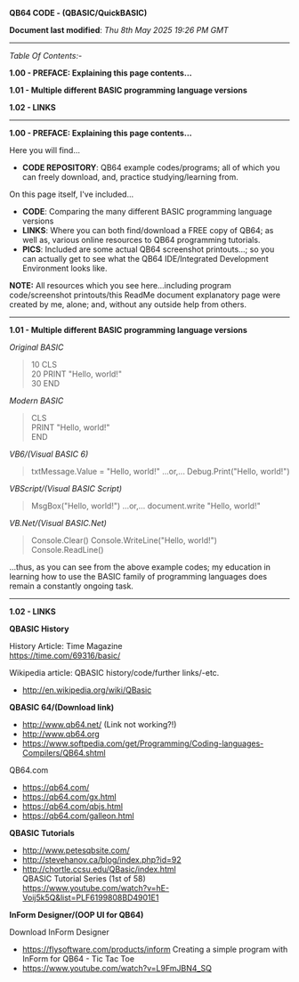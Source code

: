 **QB64 CODE - (QBASIC/QuickBASIC)** 

**Document last modified**: *Thu 8th May 2025 19:26 PM GMT*  

-----

_Table Of Contents:-_

**1.00 - PREFACE: Explaining this page contents...** 

**1.01 - Multiple different BASIC programming language versions** 

**1.02 - LINKS**      

-----

**1.00 - PREFACE: Explaining this page contents...** 

Here you will find...
* **CODE REPOSITORY**: QB64 example codes/programs; all of which you can freely download, and, practice studying/learning from.

On this page itself, I've included...
* **CODE**: Comparing the many different BASIC programming language versions
* **LINKS**: Where you can both find/download a FREE copy of QB64; as well as, various online resources to QB64 programming tutorials. 
* **PICS**: Included are some actual QB64 screenshot printouts...; so you can actually get to see what the QB64 IDE/Integrated Development Environment looks like.

**NOTE:** All resources which you see here...including program code/screenshot printouts/this ReadMe document explanatory page were created by me, alone; and, without any outside help from others.

-----

**1.01 - Multiple different BASIC programming language versions** 

_Original BASIC_

>10 CLS  
>20 PRINT "Hello, world!"  
>30 END

_Modern BASIC_

>CLS  
>PRINT "Hello, world!"  
>END

_VB6/(Visual BASIC 6)_

>txtMessage.Value = "Hello, world!"
...or,...
>Debug.Print("Hello, world!")

_VBScript/(Visual BASIC Script)_

>MsgBox\("Hello, world!"\)
...or,...
>document.write "Hello, world!"

_VB.Net/(Visual BASIC.Net)_

>Console.Clear()
>Console.WriteLine("Hello, world!")
>Console.ReadLine()

...thus, as you can see from the above example codes; my education in learning how to use the BASIC family of programming languages does remain a constantly ongoing task.

-----

**1.02 - LINKS**      

**QBASIC History**  

History Article: Time Magazine  
https://time.com/69316/basic/  

Wikipedia article: QBASIC history/code/further links/-etc.  
* http://en.wikipedia.org/wiki/QBasic

**QBASIC 64/(Download link)**
* http://www.qb64.net/  (Link not working?!)  
* http://www.qb64.org  
* https://www.softpedia.com/get/Programming/Coding-languages-Compilers/QB64.shtml  

QB64.com  
- https://qb64.com/  
- https://qb64.com/gx.html  
- https://qb64.com/qbjs.html  
- https://qb64.com/galleon.html  

**QBASIC Tutorials**      
* http://www.petesqbsite.com/  
* http://stevehanov.ca/blog/index.php?id=92  
* http://chortle.ccsu.edu/QBasic/index.html    
QBASIC Tutorial Series (1st of 58)  
https://www.youtube.com/watch?v=hE-Voij5k5Q&list=PLF6199808BD4901E1  

**InForm Designer/(OOP UI for QB64)**

Download InForm Designer
* https://flysoftware.com/products/inform
Creating a simple program with InForm for QB64 - Tic Tac Toe  
* https://www.youtube.com/watch?v=L9FmJBN4_SQ  


